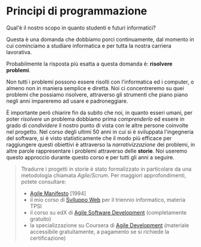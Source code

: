 # Principi di programmazione

Qual'è il nostro scopo in quanto studenti e futuri informatici?

Questa è una domanda che dobbiamo porci continuamente, dal momento in cui cominciamo a studiare informatica e per tutta la nostra carriera lavorativa.

Probabilmente la risposta più esatta a questa domanda è: **risolvere problemi**.

Non tutti i problemi possono essere risolti con l'informatica ed i computer, o almeno non in maniera semplice e diretta. Noi ci concentreremo su quei problemi che possiamo risolvere, attraverso gli strumenti che piano piano negli anni impareremo ad usare e padroneggiare.

È importante però chiarire fin da subito che noi, in quanto esseri umani, per poter _risolvere_ un problema dobbiamo prima _comprenderlo_ ed essere in grado di _condividere_ il nostro punto di vista con le altre persone coinvolte nel progetto. Nel corso degli ultimi 50 anni in cui si è sviluppata l'ingegneria del software, si è visto statisticamente che il modo più efficace per raggiungere questi obiettivi è attraverso la _narrativizzazione_ dei problemi, in altre parole rappresentare i problemi attraverso delle **storie**. Noi useremo questo approccio durante questo corso e per tutti gli anni a seguire.

> Ttradurre i progetti in storie è stato formalizzato in particolare da una metodologia chiamata _Agile/Scrum_. Per maggiori approfondimenti, potete consultare:
> - [Agile Manifesto](http://www.agilemanifesto.org) [1994]
> - il mio corso di [Sviluppo Web](https://wbigger.github.io/book-web-app) per il triennio informatico, materia TPSI
> - il corso su edX di [Agile Software Development](https://www.edx.org/course/agile-software-development) (completamente gratuito)
> - la specializzazione su Coursera di [Agile Development](https://www.coursera.org/specializations/agile-development) (materiale accessibile gratuitamente, a pagamento se si richiede la certificazione)
